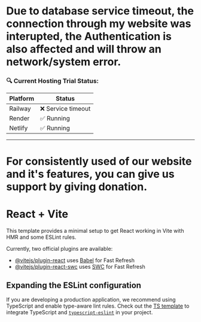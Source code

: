 # Due to database service timeout, the connection through my website was interupted, the Authentication is also affected and will throw an network/system error.
### 🔍 Current Hosting Trial Status:
| Platform  | Status         |
|-----------|----------------|
| Railway   | ❌ Service timeout |
| Render    | ✅ Running          |
| Netlify   | ✅ Running          |

---

For consistently used of our website and it's features, you can give us support by giving donation.
==================================================================================================================================================================================

# React + Vite

This template provides a minimal setup to get React working in Vite with HMR and some ESLint rules.

Currently, two official plugins are available:

- [@vitejs/plugin-react](https://github.com/vitejs/vite-plugin-react/blob/main/packages/plugin-react/README.md) uses [Babel](https://babeljs.io/) for Fast Refresh
- [@vitejs/plugin-react-swc](https://github.com/vitejs/vite-plugin-react-swc) uses [SWC](https://swc.rs/) for Fast Refresh

## Expanding the ESLint configuration

If you are developing a production application, we recommend using TypeScript and enable type-aware lint rules. Check out the [TS template](https://github.com/vitejs/vite/tree/main/packages/create-vite/template-react-ts) to integrate TypeScript and [`typescript-eslint`](https://typescript-eslint.io) in your project.
